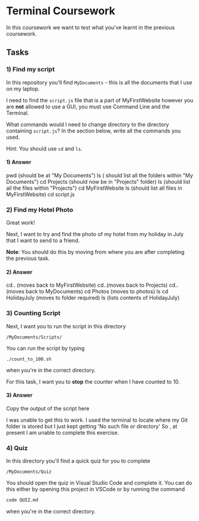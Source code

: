 # Terminal Coursework

In this coursework we want to test what you've learnt in the previous coursework.

## Tasks

### 1) Find my script

In this repository you'll find `MyDocuments` - this is all the documents that I use on my laptop.

I need to find the `script.js` file that is a part of MyFirstWebsite however you are **not** allowed to use a GUI, you must use Command Line and the Terminal.

What commands would I need to change directory to the directory containing `script.js`? In the section below, write all the commands you used.

Hint: You should use `cd` and `ls`.

#### 1) Answer

<!-- Write your answer here -->
 pwd  (should be at "My Documents")
 ls   ( should list all the folders within "My Documents")
 cd Projects (should now be in "Projects" folder)
 ls   (should list all the files within "Projects")
 cd  MyFirstWebsite 
 ls  (should list all files in MyFirstWebsite)
 cd script.js

### 2) Find my Hotel Photo

Great work!

Next, I want to try and find the photo of my hotel from my holiday in July that I want to send to a friend.

**Note**: You should do this by moving from where you are after completing the previous task.

#### 2) Answer
 cd.. (moves back to MyFirstWebsite)
 cd..(moves back to Projects)
 cd.. (moves back to MyDocuments)
 cd Photos (moves to photos)
 ls
 cd HolidayJuly (moves to folder required)
 ls (lists contents of HolidayJuly)

<!-- Write your answer here -->

### 3) Counting Script

Next, I want you to run the script in this directory

```
/MyDocuments/Scripts/
```

You can run the script by typing

```
./count_to_100.sh
```

when you're in the correct directory.

For this task, I want you to **stop** the counter when I have counted to 10.

#### 3) Answer

Copy the output of the script here

<!-- Write your answer here -->
 I was unable to get this to work. I used the terminal to locate where my Git folder is stored but I just kept getting 'No such file or directory' So , at present I am unable to complete this exercise. 
### 4) Quiz

In this directory you'll find a quick quiz for you to complete

```
/MyDocuments/Quiz
```

You should open the quiz in Visual Studio Code and complete it. You can do this either by opening this project in VSCode or by running the command

```sh
code QUIZ.md
```

when you're in the correct directory.
